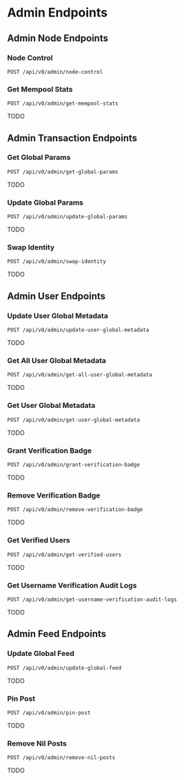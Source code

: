 # Admin Endpoints

## Admin Node Endpoints

### Node Control

```
POST /api/v0/admin/node-control
```



### Get Mempool Stats

```
POST /api/v0/admin/get-mempool-stats
```

TODO



## Admin Transaction Endpoints

### Get Global Params

```
POST /api/v0/admin/get-global-params
```

TODO

### Update Global Params

```
POST /api/v0/admin/update-global-params
```

TODO

### Swap Identity

```
POST /api/v0/admin/swap-identity
```

TODO

## Admin User Endpoints

### Update User Global Metadata

```
POST /api/v0/admin/update-user-global-metadata
```

TODO

### Get All User Global Metadata

```
POST /api/v0/admin/get-all-user-global-metadata
```

TODO

### Get User Global Metadata

```
POST /api/v0/admin/get-user-global-metadata
```

TODO

### Grant Verification Badge

```
POST /api/v0/admin/grant-verification-badge
```

TODO

### Remove Verification Badge

```
POST /api/v0/admin/remove-verification-badge
```

TODO

### Get Verified Users

```
POST /api/v0/admin/get-verified-users
```

TODO

### Get Username Verification Audit Logs

```
POST /api/v0/admin/get-username-verification-audit-logs
```

TODO

## Admin Feed Endpoints

### Update Global Feed

```
POST /api/v0/admin/update-global-feed
```

TODO

### Pin Post

```
POST /api/v0/admin/pin-post
```

TODO

### Remove Nil Posts

```
POST /api/v0/admin/remove-nil-posts
```

TODO
